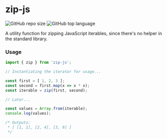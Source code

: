 # zip-js

![GitHub repo size](https://img.shields.io/github/repo-size/four0000four/zip-js)
![GitHub top language](https://img.shields.io/github/languages/top/four0000four/zip-js)

A utility function for zipping JavaScript iterables, since there's no
helper in the standard library.

### Usage

```javascript
import { zip } from 'zip-js';

// Instantiating the iterator for usage...

const first = [ 1, 2, 3 ];
const second = first.map(x => x * x);
const iterable = zip(first, second);

// Later...

const values = Array.from(iterable);
console.log(values);

/* Outputs:
 * [ [1, 1], [2, 4], [3, 9] ]
 */
```
